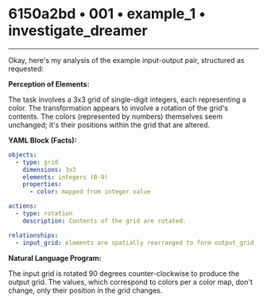 # 6150a2bd • 001 • example_1 • investigate_dreamer

---
Okay, here's my analysis of the example input-output pair, structured as requested:

**Perception of Elements:**

The task involves a 3x3 grid of single-digit integers, each representing a color. The transformation appears to involve a rotation of the grid's contents. The colors (represented by numbers) themselves seem unchanged; it's their positions within the grid that are altered.

**YAML Block (Facts):**



```yaml
objects:
  - type: grid
    dimensions: 3x3
    elements: integers (0-9)
    properties:
      - color: mapped from integer value

actions:
  - type: rotation
    description: Contents of the grid are rotated.

relationships:
  - input_grid: elements are spatially rearranged to form output_grid
```



**Natural Language Program:**

The input grid is rotated 90 degrees counter-clockwise to produce the output grid. The values, which correspond to colors per a color map, don't change, only their position in the grid changes.

